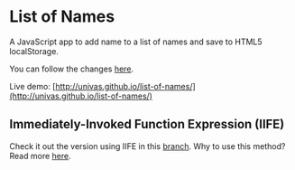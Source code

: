 # List of Names

A JavaScript app to add name to a list of names and save to HTML5 localStorage.

You can follow the changes [here](https://github.com/univas/list-of-names/issues/1).

Live demo: [http://univas.github.io/list-of-names/](http://univas.github.io/list-of-names/)

## Immediately-Invoked Function Expression (IIFE)

Check it out the version using IIFE in this [branch](https://github.com/univas/list-of-names/tree/self-executing-function).
Why to use this method? Read more [here](http://benalman.com/news/2010/11/immediately-invoked-function-expression/).
